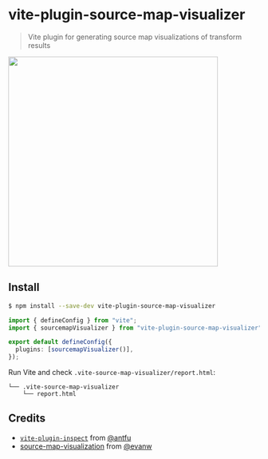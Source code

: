 # vite-plugin-source-map-visualizer

> Vite plugin for generating source map visualizations of transform results

<img src="https://github.com/user-attachments/assets/e22e1559-9b5f-48a2-912d-b3f59c6be9cd" width="420px" />

## Install

```bash
$ npm install --save-dev vite-plugin-source-map-visualizer
```

```ts
import { defineConfig } from "vite";
import { sourcemapVisualizer } from "vite-plugin-source-map-visualizer";

export default defineConfig({
  plugins: [sourcemapVisualizer()],
});
```

Run Vite and check `.vite-source-map-visualizer/report.html`:

```
└── .vite-source-map-visualizer
    └── report.html
```

## Credits

- [`vite-plugin-inspect`](https://github.com/antfu-collective/vite-plugin-inspect) from [@antfu](https://github.com/antfu)
- [source-map-visualization](https://github.com/evanw/source-map-visualization) from [@evanw](https://github.com/evanw)
